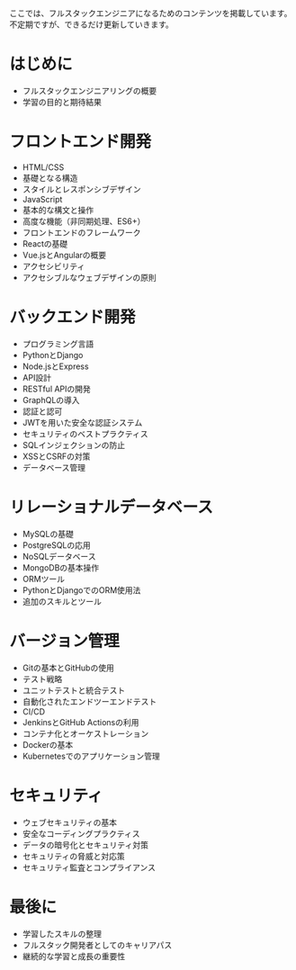 ここでは、フルスタックエンジニアになるためのコンテンツを掲載しています。不定期ですが、できるだけ更新していきます。

# はじめに
- フルスタックエンジニアリングの概要
- 学習の目的と期待結果

# フロントエンド開発
- HTML/CSS
- 基礎となる構造
- スタイルとレスポンシブデザイン
- JavaScript
- 基本的な構文と操作
- 高度な機能（非同期処理、ES6+）
- フロントエンドのフレームワーク
- Reactの基礎
- Vue.jsとAngularの概要
- アクセシビリティ
- アクセシブルなウェブデザインの原則

# バックエンド開発
- プログラミング言語
- PythonとDjango
- Node.jsとExpress
- API設計
- RESTful APIの開発
- GraphQLの導入
- 認証と認可
- JWTを用いた安全な認証システム
- セキュリティのベストプラクティス
- SQLインジェクションの防止
- XSSとCSRFの対策
- データベース管理

# リレーショナルデータベース
- MySQLの基礎
- PostgreSQLの応用
- NoSQLデータベース
- MongoDBの基本操作
- ORMツール
- PythonとDjangoでのORM使用法
- 追加のスキルとツール

# バージョン管理
- Gitの基本とGitHubの使用
- テスト戦略
- ユニットテストと統合テスト
- 自動化されたエンドツーエンドテスト
- CI/CD
- JenkinsとGitHub Actionsの利用
- コンテナ化とオーケストレーション
- Dockerの基本
- Kubernetesでのアプリケーション管理

# セキュリティ
- ウェブセキュリティの基本
- 安全なコーディングプラクティス
- データの暗号化とセキュリティ対策
- セキュリティの脅威と対応策
- セキュリティ監査とコンプライアンス

# 最後に
- 学習したスキルの整理
- フルスタック開発者としてのキャリアパス
- 継続的な学習と成長の重要性
